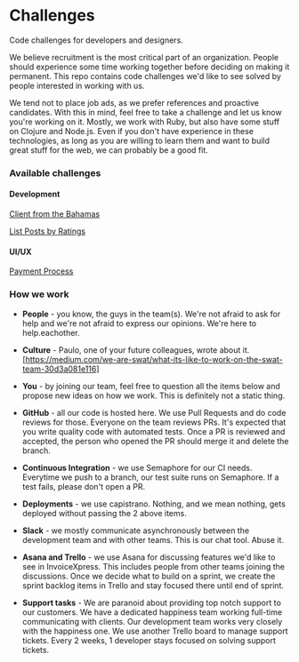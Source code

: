 # Challenges
Code challenges for developers and designers.

We believe recruitment is the most critical part of an organization. People should experience some time working together before deciding on making it permanent.
This repo contains code challenges we'd like to see solved by people interested in working with us.

We tend not to place job ads, as we prefer references and proactive candidates. With this in mind, feel free to take a challenge and let us know you're working on it.
Mostly, we work with Ruby, but also have some stuff on Clojure and Node.js. Even if you don't have experience in these technologies, as long as you are willing to learn them and want to build great stuff for the web, we can probably be a good fit.


### Available challenges

#### Development
[Client from the Bahamas](/1-development/client-from-the-bahamas.md)

[List Posts by Ratings](/1-development/list_posts_by_rating.md)

#### UI/UX
[Payment Process](/2-ux/payment_process.md)


### How we work ##

* **People** - you know, the guys in the team(s). We're not afraid to ask for help and we're not afraid to express our opinions. We're here to help.eachother.

* **Culture** - Paulo, one of your future colleagues, wrote about it. [https://medium.com/we-are-swat/what-its-like-to-work-on-the-swat-team-30d3a081e116]

* **You** - by joining our team, feel free to question all the items below and propose new ideas on how we work. This is definitely not a static thing.

* **GitHub** - all our code is hosted here. We use Pull Requests and do code reviews for those. Everyone on the team reviews PRs. It's expected that you write quality code with automated tests. Once a PR is reviewed and accepted, the person who opened the PR should merge it and delete the branch.

* **Continuous Integration** - we use Semaphore for our CI needs. Everytime we push to a branch, our test suite runs on Semaphore. If a test fails, please don't open a PR.

* **Deployments** - we use capistrano. Nothing, and we mean nothing, gets deployed without passing the 2 above items.

* **Slack** - we mostly communicate asynchronously between the development team and with other teams. This is our chat tool. Abuse it.

* **Asana and Trello** - we use Asana for discussing features we'd like to see in InvoiceXpress. This includes people from other teams joining the discussions. Once we decide what to build on a sprint, we create the sprint backlog items in Trello and stay focused there until end of sprint.

* **Support tasks** - We are paranoid about providing top notch support to our customers. We have a dedicated happiness team working full-time communicating with clients. Our development team works very closely with the happiness one. We use another Trello board to manage support tickets. Every 2 weeks, 1 developer stays focused on solving support tickets.
